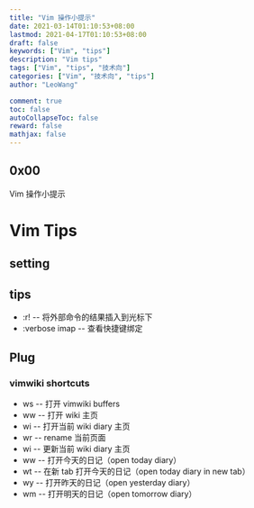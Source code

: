 ```yaml
---
title: "Vim 操作小提示"
date: 2021-03-14T01:10:53+08:00
lastmod: 2021-04-17T01:10:53+08:00
draft: false
keywords: ["Vim", "tips"]
description: "Vim tips"
tags: ["Vim", "tips", "技术向"]
categories: ["Vim", "技术向", "tips"]
author: "LeoWang"

comment: true
toc: false
autoCollapseToc: false
reward: false
mathjax: false
---
```


## 0x00

Vim 操作小提示

<!--more-->

# Vim Tips

## setting


## tips

- :r! <command>       -- 将外部命令的结果插入到光标下
- :verbose imap <tab> -- 查看快捷键绑定


## Plug

### vimwiki shortcuts

- <Leader>ws         -- 打开 vimwiki buffers
- <Leader>ww         -- 打开 wiki 主页
- <Leader>wi         -- 打开当前 wiki diary 主页
- <Leader>wr         -- rename 当前页面
- <Leader>w<Leader>i -- 更新当前 wiki diary 主页
- <Leader>w<Leader>w -- 打开今天的日记（open today diary）
- <Leader>w<Leader>t -- 在新 tab 打开今天的日记（open today diary in new tab）
- <Leader>w<Leader>y -- 打开昨天的日记（open yesterday diary）
- <Leader>w<Leader>m -- 打开明天的日记（open tomorrow diary）
